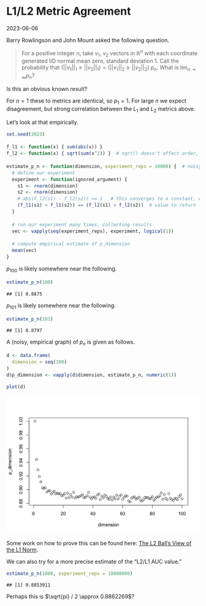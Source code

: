 L1/L2 Metric Agreement
================
2023-06-06

Barry Rowlingson and John Mount asked the following question.

> For a positive integer $n$, take $v_1$, $v_2$ vectors in
> $\mathbb{R}^n$ with each coordinate generated IID normal mean zero,
> standard deviation 1. Call the probability that
> $(||v_1||_1 \ge ||v_2||_1) = (||v_1||_2 \ge ||v_2||_2)$ $p_n$. What is
> $\lim_{n \rightarrow \infty} p_n$?

Is this an obvious known result?

For $n = 1$ these to metrics are identical, so $p_1 = 1$. For large $n$
we expect disagreement, but strong correlation between the $L_1$ and
$L_2$ metrics above.

Let’s look at that empirically.

``` r
set.seed(2023)

f_l1 <- function(x) { sum(abs(x)) }
f_l2 <- function(x) { sqrt(sum(x^2)) }  # sqrt() doesn't affect order, so could leave it out.

estimate_p_n <- function(dimension, experiment_reps = 10000) {  # noisy empirical estimate
  # define our experiment
  experiment <- function(ignored_argument) { 
    s1 <- rnorm(dimension)
    s2 <- rnorm(dimension)
    # abs(f_l2(s1) - f_l2(s2)) <= 1   # this converges to a constant, completing the proof
    (f_l1(s1) > f_l1(s2)) == (f_l2(s1) > f_l2(s2))  # value to return
  }
  
  # run our experiment many times, collecting results
  vec <- vapply(seq(experiment_reps), experiment, logical(1))
  
  # compute empirical estimate of p_dimension
  mean(vec)
}
```

$p_{100}$ is likely somewhere near the following.

``` r
estimate_p_n(100)
```

    ## [1] 0.8875

$p_{101}$ is likely somewhere near the following.

``` r
estimate_p_n(101)
```

    ## [1] 0.8797

A (noisy, empirical graph) of $p_n$ is given as follows.

``` r
d <- data.frame(
  dimension = seq(100)
)
d$p_dimension <- vapply(d$dimension, estimate_p_n, numeric(1))
```

``` r
plot(d)
```

![](exp_l2_files/figure-gfm/unnamed-chunk-5-1.png)<!-- -->

Some work on how to prove this can be found here: [The L2 Ball’s View of
the L1
Norm](https://github.com/WinVector/Examples/blob/main/L1L2/L1L2.ipynb).

We can also try for a more precise estimate of the “L2/L1 AUC value.”

``` r
estimate_p_n(1000, experiment_reps = 10000000)
```

    ## [1] 0.8853911

Perhaps this is $\sqrt{pi} / 2 \approx 0.8862269$?
